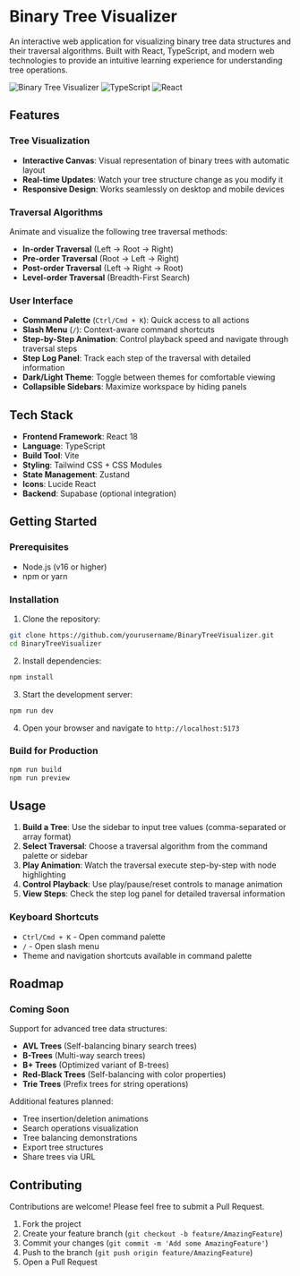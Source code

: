 # Binary Tree Visualizer

An interactive web application for visualizing binary tree data structures and their traversal algorithms. Built with React, TypeScript, and modern web technologies to provide an intuitive learning experience for understanding tree operations.

![Binary Tree Visualizer](https://img.shields.io/badge/status-active-success.svg)
![TypeScript](https://img.shields.io/badge/TypeScript-5.5.3-blue.svg)
![React](https://img.shields.io/badge/React-18.3.1-61DAFB.svg)

## Features

### Tree Visualization
- **Interactive Canvas**: Visual representation of binary trees with automatic layout
- **Real-time Updates**: Watch your tree structure change as you modify it
- **Responsive Design**: Works seamlessly on desktop and mobile devices

### Traversal Algorithms
Animate and visualize the following tree traversal methods:
- **In-order Traversal** (Left → Root → Right)
- **Pre-order Traversal** (Root → Left → Right)
- **Post-order Traversal** (Left → Right → Root)
- **Level-order Traversal** (Breadth-First Search)

### User Interface
- **Command Palette** (`Ctrl/Cmd + K`): Quick access to all actions
- **Slash Menu** (`/`): Context-aware command shortcuts
- **Step-by-Step Animation**: Control playback speed and navigate through traversal steps
- **Step Log Panel**: Track each step of the traversal with detailed information
- **Dark/Light Theme**: Toggle between themes for comfortable viewing
- **Collapsible Sidebars**: Maximize workspace by hiding panels

## Tech Stack

- **Frontend Framework**: React 18
- **Language**: TypeScript
- **Build Tool**: Vite
- **Styling**: Tailwind CSS + CSS Modules
- **State Management**: Zustand
- **Icons**: Lucide React
- **Backend**: Supabase (optional integration)

## Getting Started

### Prerequisites
- Node.js (v16 or higher)
- npm or yarn

### Installation

1. Clone the repository:
```bash
git clone https://github.com/yourusername/BinaryTreeVisualizer.git
cd BinaryTreeVisualizer
```

2. Install dependencies:
```bash
npm install
```

3. Start the development server:
```bash
npm run dev
```

4. Open your browser and navigate to `http://localhost:5173`

### Build for Production

```bash
npm run build
npm run preview
```

## Usage

1. **Build a Tree**: Use the sidebar to input tree values (comma-separated or array format)
2. **Select Traversal**: Choose a traversal algorithm from the command palette or sidebar
3. **Play Animation**: Watch the traversal execute step-by-step with node highlighting
4. **Control Playback**: Use play/pause/reset controls to manage animation
5. **View Steps**: Check the step log panel for detailed traversal information

### Keyboard Shortcuts

- `Ctrl/Cmd + K` - Open command palette
- `/` - Open slash menu
- Theme and navigation shortcuts available in command palette

## Roadmap

### Coming Soon
Support for advanced tree data structures:
- **AVL Trees** (Self-balancing binary search trees)
- **B-Trees** (Multi-way search trees)
- **B+ Trees** (Optimized variant of B-trees)
- **Red-Black Trees** (Self-balancing with color properties)
- **Trie Trees** (Prefix trees for string operations)

Additional features planned:
- Tree insertion/deletion animations
- Search operations visualization
- Tree balancing demonstrations
- Export tree structures
- Share trees via URL

## Contributing

Contributions are welcome! Please feel free to submit a Pull Request.

1. Fork the project
2. Create your feature branch (`git checkout -b feature/AmazingFeature`)
3. Commit your changes (`git commit -m 'Add some AmazingFeature'`)
4. Push to the branch (`git push origin feature/AmazingFeature`)
5. Open a Pull Request


